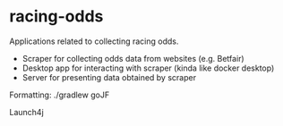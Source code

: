 # racing-odds

Applications related to collecting racing odds.
- Scraper for collecting odds data from websites (e.g. Betfair)
- Desktop app for interacting with scraper (kinda like docker desktop)
- Server for presenting data obtained by scraper 

Formatting: ./gradlew goJF

Launch4j
